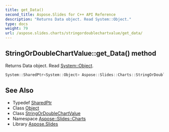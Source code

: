 ```yaml
---
title: get_Data()
second_title: Aspose.Slides for C++ API Reference
description: "Returns Data object. Read System::Object."
type: docs
weight: 79
url: /aspose.slides.charts/stringordoublechartvalue/get_data/
---
```

## StringOrDoubleChartValue::get_Data() method


Returns Data object. Read [System::Object](../../../system/object/).

```cpp
System::SharedPtr<System::Object> Aspose::Slides::Charts::StringOrDoubleChartValue::get_Data() override
```

## See Also

* Typedef [SharedPtr](../../../system/sharedptr/)
* Class [Object](../../../system/object/)
* Class [StringOrDoubleChartValue](../)
* Namespace [Aspose::Slides::Charts](../../)
* Library [Aspose.Slides](../../../)